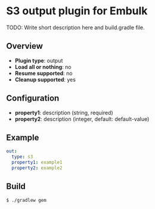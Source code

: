 # S3 output plugin for Embulk

TODO: Write short description here and build.gradle file.

## Overview

* **Plugin type**: output
* **Load all or nothing**: no
* **Resume supported**: no
* **Cleanup supported**: yes

## Configuration

- **property1**: description (string, required)
- **property2**: description (integer, default: default-value)

## Example

```yaml
out:
  type: s3
  property1: example1
  property2: example2
```


## Build

```
$ ./gradlew gem
```
